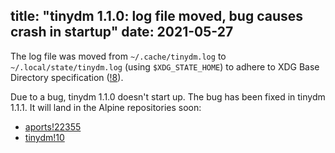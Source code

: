 title: "tinydm 1.1.0: log file moved, bug causes crash in startup"
date: 2021-05-27
---

The log file was moved from `~/.cache/tinydm.log` to
`~/.local/state/tinydm.log`  (using `$XDG_STATE_HOME`) to adhere to XDG Base
Directory specification
([!8](https://gitlab.com/postmarketOS/tinydm/-/merge_requests/8)).

Due to a bug, tinydm 1.1.0 doesn't start up. The bug has been fixed in
tinydm 1.1.1. It will land in the Alpine repositories soon:

* [aports!22355](https://gitlab.alpinelinux.org/alpine/aports/-/merge_requests/22355)
* [tinydm!10](https://gitlab.com/postmarketOS/tinydm/-/merge_requests/10)

